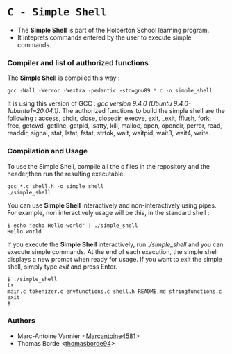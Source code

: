# `C - Simple Shell`

* The **Simple Shell** is part of the Holberton School learning program.
* It inteprets commands entered by the user to execute simple commands.

### Compiler and list of authorized functions
The **Simple Shell** is compiled this way :
```
gcc -Wall -Werror -Wextra -pedantic -std=gnu89 *.c -o simple_shell
```
It is using this version of GCC : *gcc version 9.4.0 (Ubuntu 9.4.0-1ubuntu1~20.04.1)*.
The authorized functions to build the simple shell are the following : access, chdir, close, closedir, execve, exit, _exit,
fflush, fork, free, getcwd, getline, getpid, isatty, kill, malloc, open, opendir, perror, read, readdir, signal, stat,
lstat, fstat, strtok, wait, waitpid, wait3, wait4, write.

### Compilation and Usage
To use the Simple Shell, compile all the c files in the repository and the header,then run the resulting executable.
```
gcc *.c shell.h -o simple_shell
./simple_shell
```

You can use **Simple Shell** interactively and non-interactively using pipes.
For example, non interactively usage will be this, in the standard shell :
```
$ echo "echo Hello world" | ./simple_shell
Hello world
```
If you execute the **Simple Shell** interactively, run *./simple_shell* and you can execute simple commands.
At the end of each execution, the simple shell displays a new prompt when ready for usage.
If you want to exit the simple shell, simply type *exit* and press Enter.
```
$ ./simple_shell
ls
main.c tokenizer.c envfunctions.c shell.h README.md stringfunctions.c
exit
$
```

### Authors
* Marc-Antoine Vannier <[Marcantoine4581](https://github.com/Marcantoine4581)>
* Thomas Borde <[thomasborde94](https://github.com/thomasborde94)>